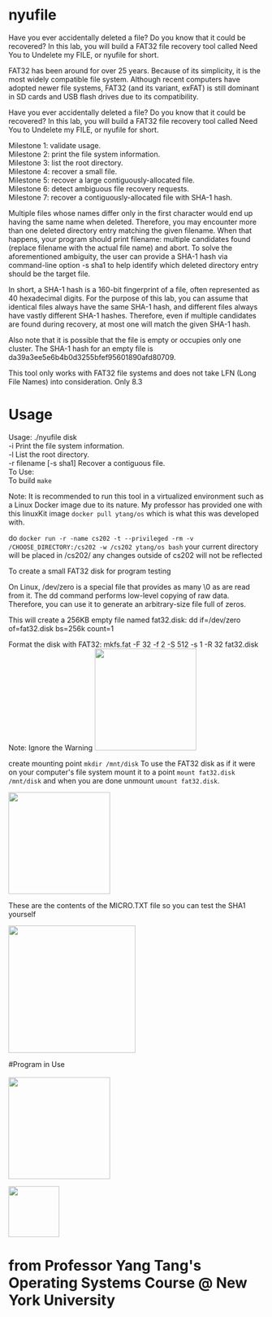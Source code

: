 # nyufile
Have you ever accidentally deleted a file? Do you know that it could be recovered? In this lab, you will build a FAT32 file recovery tool called Need You to Undelete my FILE, or nyufile for short.

FAT32 has been around for over 25 years. Because of its simplicity, it is the most widely compatible file system. Although recent computers have adopted newer file systems, FAT32 (and its variant, exFAT) is still dominant in SD cards and USB flash drives due to its compatibility.

Have you ever accidentally deleted a file? Do you know that it could be recovered? In this lab, you will build a FAT32 file recovery tool called Need You to Undelete my FILE, or nyufile for short.

Milestone 1: validate usage. <br>
Milestone 2: print the file system information. <br>
Milestone 3: list the root directory. <br>
Milestone 4: recover a small file. <br>
Milestone 5: recover a large contiguously-allocated file. <br>
Milestone 6: detect ambiguous file recovery requests. <br>
Milestone 7: recover a contiguously-allocated file with SHA-1 hash. <br>

Multiple files whose names differ only in the first character would end up having the same name when deleted. Therefore, you may encounter more than one deleted directory entry matching the given filename. When that happens, your program should print filename: multiple candidates found (replace filename with the actual file name) and abort. 
To solve the aforementioned ambiguity, the user can provide a SHA-1 hash via command-line option -s sha1 to help identify which deleted directory entry should be the target file.

In short, a SHA-1 hash is a 160-bit fingerprint of a file, often represented as 40 hexadecimal digits. For the purpose of this lab, you can assume that identical files always have the same SHA-1 hash, and different files always have vastly different SHA-1 hashes. Therefore, even if multiple candidates are found during recovery, at most one will match the given SHA-1 hash. 

Also note that it is possible that the file is empty or occupies only one cluster. The SHA-1 hash for an empty file is da39a3ee5e6b4b0d3255bfef95601890afd80709. 

This tool only works with FAT32 file systems and does not take LFN (Long File Names) into consideration. Only 8.3

# Usage

Usage: ./nyufile disk <options>
<br>
-i    Print the file system information.
<br>
-l    List the root directory.
<br>
-r    filename [-s sha1]  Recover a contiguous file.
<br>
To Use:
<br>
To build ```make```

Note: It is recommended to run this tool in a virtualized environment such as a Linux Docker image due to its nature. My professor has provided one with this linuxKit image
```docker pull ytang/os``` which is what this was developed with.

do ```docker run -r -name cs202 -t --privileged -rm -v /CHOOSE_DIRECTORY:/cs202 -w /cs202 ytang/os bash```
your current directory will be placed in /cs202/ any changes outside of cs202 will not be reflected

To create a small FAT32 disk for program testing 


On Linux, /dev/zero is a special file that provides as many \0 as are read from it. The dd command performs low-level copying of raw data. Therefore, you can use it to generate an arbitrary-size file full of zeros. 

This will create a 256KB empty file named fat32.disk:
dd if=/dev/zero of=fat32.disk bs=256k count=1

Format the disk with FAT32:
mkfs.fat -F 32 -f 2 -S 512 -s 1 -R 32 fat32.disk
Note: Ignore the Warning
<img src="images/initializeDisk.png" style="height: 200px; object-fit: contain">

create mounting point ```mkdir /mnt/disk```
To use the FAT32 disk as if it were on your computer's file system mount it to a point
```mount fat32.disk /mnt/disk``` and when you are done unmount ```umount fat32.disk```.

<img src="images/editDisk.png" style="height: 200px; object-fit: contain">

These are the contents of the MICRO.TXT file so you can test the SHA1 yourself

<img src="images/MicroFileContents.png" style="height: 250px; object-fit: contain">


#Program in Use<br><br>
<img src="images/testingFuncs.png" style="height: 200px; object-fit: contain">


<img src="images/hashMatchFound.png" style="height: 100px; object-fit: contain">


# from Professor Yang Tang's Operating Systems Course @ New York University
